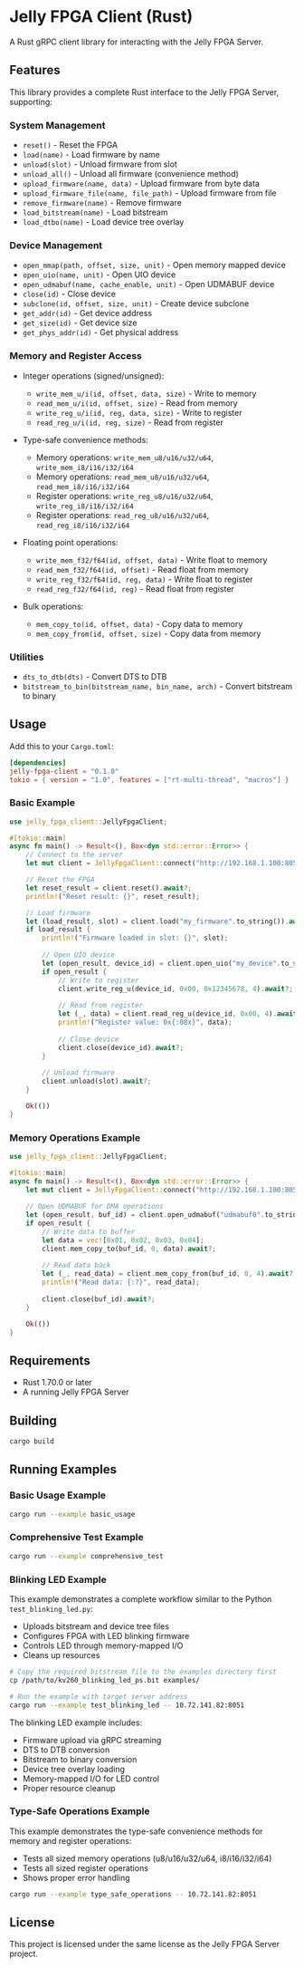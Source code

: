 # Jelly FPGA Client (Rust)

A Rust gRPC client library for interacting with the Jelly FPGA Server.

## Features

This library provides a complete Rust interface to the Jelly FPGA Server, supporting:

### System Management
- `reset()` - Reset the FPGA
- `load(name)` - Load firmware by name
- `unload(slot)` - Unload firmware from slot
- `unload_all()` - Unload all firmware (convenience method)
- `upload_firmware(name, data)` - Upload firmware from byte data
- `upload_firmware_file(name, file_path)` - Upload firmware from file
- `remove_firmware(name)` - Remove firmware
- `load_bitstream(name)` - Load bitstream
- `load_dtbo(name)` - Load device tree overlay

### Device Management
- `open_mmap(path, offset, size, unit)` - Open memory mapped device
- `open_uio(name, unit)` - Open UIO device
- `open_udmabuf(name, cache_enable, unit)` - Open UDMABUF device
- `close(id)` - Close device
- `subclone(id, offset, size, unit)` - Create device subclone
- `get_addr(id)` - Get device address
- `get_size(id)` - Get device size
- `get_phys_addr(id)` - Get physical address

### Memory and Register Access
- Integer operations (signed/unsigned):
  - `write_mem_u/i(id, offset, data, size)` - Write to memory
  - `read_mem_u/i(id, offset, size)` - Read from memory
  - `write_reg_u/i(id, reg, data, size)` - Write to register
  - `read_reg_u/i(id, reg, size)` - Read from register

- Type-safe convenience methods:
  - Memory operations: `write_mem_u8/u16/u32/u64`, `write_mem_i8/i16/i32/i64`
  - Memory operations: `read_mem_u8/u16/u32/u64`, `read_mem_i8/i16/i32/i64`
  - Register operations: `write_reg_u8/u16/u32/u64`, `write_reg_i8/i16/i32/i64`
  - Register operations: `read_reg_u8/u16/u32/u64`, `read_reg_i8/i16/i32/i64`

- Floating point operations:
  - `write_mem_f32/f64(id, offset, data)` - Write float to memory
  - `read_mem_f32/f64(id, offset)` - Read float from memory
  - `write_reg_f32/f64(id, reg, data)` - Write float to register
  - `read_reg_f32/f64(id, reg)` - Read float from register

- Bulk operations:
  - `mem_copy_to(id, offset, data)` - Copy data to memory
  - `mem_copy_from(id, offset, size)` - Copy data from memory

### Utilities
- `dts_to_dtb(dts)` - Convert DTS to DTB
- `bitstream_to_bin(bitstream_name, bin_name, arch)` - Convert bitstream to binary

## Usage

Add this to your `Cargo.toml`:

```toml
[dependencies]
jelly-fpga-client = "0.1.0"
tokio = { version = "1.0", features = ["rt-multi-thread", "macros"] }
```

### Basic Example

```rust
use jelly_fpga_client::JellyFpgaClient;

#[tokio::main]
async fn main() -> Result<(), Box<dyn std::error::Error>> {
    // Connect to the server
    let mut client = JellyFpgaClient::connect("http://192.168.1.100:8051").await?;

    // Reset the FPGA
    let reset_result = client.reset().await?;
    println!("Reset result: {}", reset_result);

    // Load firmware
    let (load_result, slot) = client.load("my_firmware".to_string()).await?;
    if load_result {
        println!("Firmware loaded in slot: {}", slot);
        
        // Open UIO device
        let (open_result, device_id) = client.open_uio("my_device".to_string(), 4).await?;
        if open_result {
            // Write to register
            client.write_reg_u(device_id, 0x00, 0x12345678, 4).await?;
            
            // Read from register
            let (_, data) = client.read_reg_u(device_id, 0x00, 4).await?;
            println!("Register value: 0x{:08x}", data);
            
            // Close device
            client.close(device_id).await?;
        }
        
        // Unload firmware
        client.unload(slot).await?;
    }

    Ok(())
}
```

### Memory Operations Example

```rust
use jelly_fpga_client::JellyFpgaClient;

#[tokio::main]
async fn main() -> Result<(), Box<dyn std::error::Error>> {
    let mut client = JellyFpgaClient::connect("http://192.168.1.100:8051").await?;
    
    // Open UDMABUF for DMA operations
    let (open_result, buf_id) = client.open_udmabuf("udmabuf0".to_string(), true, 1).await?;
    if open_result {
        // Write data to buffer
        let data = vec![0x01, 0x02, 0x03, 0x04];
        client.mem_copy_to(buf_id, 0, data).await?;
        
        // Read data back
        let (_, read_data) = client.mem_copy_from(buf_id, 0, 4).await?;
        println!("Read data: {:?}", read_data);
        
        client.close(buf_id).await?;
    }

    Ok(())
}
```

## Requirements

- Rust 1.70.0 or later
- A running Jelly FPGA Server

## Building

```bash
cargo build
```

## Running Examples

### Basic Usage Example
```bash
cargo run --example basic_usage
```

### Comprehensive Test Example
```bash
cargo run --example comprehensive_test
```

### Blinking LED Example
This example demonstrates a complete workflow similar to the Python `test_blinking_led.py`:
- Uploads bitstream and device tree files
- Configures FPGA with LED blinking firmware
- Controls LED through memory-mapped I/O
- Cleans up resources

```bash
# Copy the required bitstream file to the examples directory first
cp /path/to/kv260_blinking_led_ps.bit examples/

# Run the example with target server address
cargo run --example test_blinking_led -- 10.72.141.82:8051
```

The blinking LED example includes:
- Firmware upload via gRPC streaming
- DTS to DTB conversion
- Bitstream to binary conversion
- Device tree overlay loading
- Memory-mapped I/O for LED control
- Proper resource cleanup

### Type-Safe Operations Example
This example demonstrates the type-safe convenience methods for memory and register operations:
- Tests all sized memory operations (u8/u16/u32/u64, i8/i16/i32/i64)
- Tests all sized register operations
- Shows proper error handling

```bash
cargo run --example type_safe_operations -- 10.72.141.82:8051
```

## License

This project is licensed under the same license as the Jelly FPGA Server project.